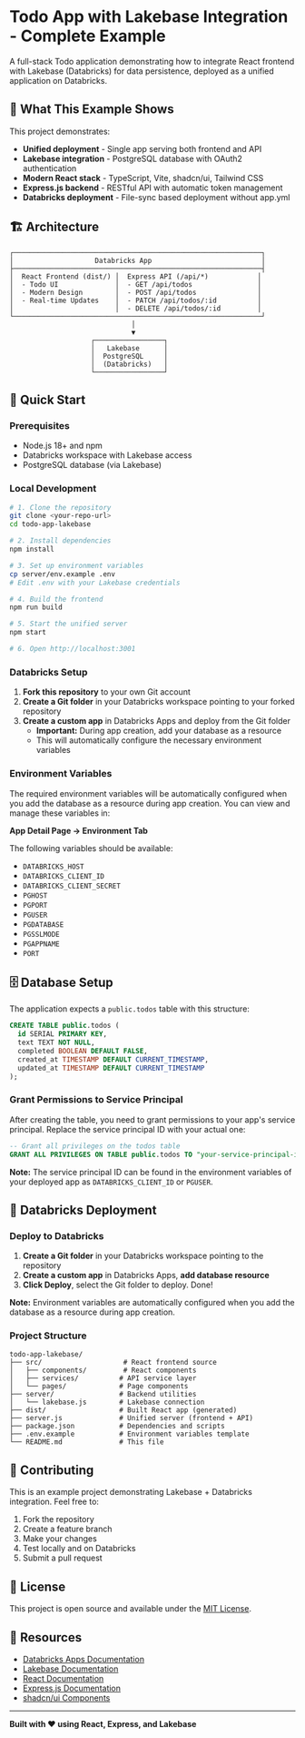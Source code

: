 # Todo App with Lakebase Integration - Complete Example

A full-stack Todo application demonstrating how to integrate React frontend with Lakebase (Databricks) for data persistence, deployed as a unified application on Databricks.

## 🎯 What This Example Shows

This project demonstrates:
- **Unified deployment** - Single app serving both frontend and API
- **Lakebase integration** - PostgreSQL database with OAuth2 authentication
- **Modern React stack** - TypeScript, Vite, shadcn/ui, Tailwind CSS
- **Express.js backend** - RESTful API with automatic token management
- **Databricks deployment** - File-sync based deployment without app.yml

## 🏗️ Architecture

```
┌─────────────────────────────────────────────────────────────┐
│                    Databricks App                           │
├─────────────────────────────────────────────────────────────┤
│  React Frontend (dist/) │  Express API (/api/*)            │
│  - Todo UI              │  - GET /api/todos                │
│  - Modern Design        │  - POST /api/todos               │
│  - Real-time Updates    │  - PATCH /api/todos/:id          │
│                         │  - DELETE /api/todos/:id         │
└─────────────────────────────────────────────────────────────┘
                              │
                              ▼
                    ┌─────────────────┐
                    │   Lakebase      │
                    │  PostgreSQL     │
                    │  (Databricks)   │
                    └─────────────────┘
```

## 🚀 Quick Start

### Prerequisites
- Node.js 18+ and npm
- Databricks workspace with Lakebase access
- PostgreSQL database (via Lakebase)

### Local Development

```bash
# 1. Clone the repository
git clone <your-repo-url>
cd todo-app-lakebase

# 2. Install dependencies
npm install

# 3. Set up environment variables
cp server/env.example .env
# Edit .env with your Lakebase credentials

# 4. Build the frontend
npm run build

# 5. Start the unified server
npm start

# 6. Open http://localhost:3001
```

### Databricks Setup

1. **Fork this repository** to your own Git account
2. **Create a Git folder** in your Databricks workspace pointing to your forked repository
3. **Create a custom app** in Databricks Apps and deploy from the Git folder
   - **Important:** During app creation, add your database as a resource
   - This will automatically configure the necessary environment variables

### Environment Variables

The required environment variables will be automatically configured when you add the database as a resource during app creation. You can view and manage these variables in:

**App Detail Page → Environment Tab**

The following variables should be available:
- `DATABRICKS_HOST`
- `DATABRICKS_CLIENT_ID`
- `DATABRICKS_CLIENT_SECRET`
- `PGHOST`
- `PGPORT`
- `PGUSER`
- `PGDATABASE`
- `PGSSLMODE`
- `PGAPPNAME`
- `PORT`

## 🗄️ Database Setup

The application expects a `public.todos` table with this structure:

```sql
CREATE TABLE public.todos (
  id SERIAL PRIMARY KEY,
  text TEXT NOT NULL,
  completed BOOLEAN DEFAULT FALSE,
  created_at TIMESTAMP DEFAULT CURRENT_TIMESTAMP,
  updated_at TIMESTAMP DEFAULT CURRENT_TIMESTAMP
);
```

### Grant Permissions to Service Principal

After creating the table, you need to grant permissions to your app's service principal. Replace the service principal ID with your actual one:

```sql
-- Grant all privileges on the todos table
GRANT ALL PRIVILEGES ON TABLE public.todos TO "your-service-principal-id";
```


**Note:** The service principal ID can be found in the environment variables of your deployed app as `DATABRICKS_CLIENT_ID` or `PGUSER`.

## 🚀 Databricks Deployment

### Deploy to Databricks

1. **Create a Git folder** in your Databricks workspace pointing to the repository
2. **Create a custom app** in Databricks Apps, **add database resource**
3. **Click Deploy**, select the Git folder to deploy. Done!

**Note:** Environment variables are automatically configured when you add the database as a resource during app creation.


### Project Structure

```
todo-app-lakebase/
├── src/                    # React frontend source
│   ├── components/         # React components
│   ├── services/          # API service layer
│   └── pages/             # Page components
├── server/                # Backend utilities
│   └── lakebase.js        # Lakebase connection
├── dist/                  # Built React app (generated)
├── server.js              # Unified server (frontend + API)
├── package.json           # Dependencies and scripts
├── .env.example           # Environment variables template
└── README.md              # This file
```



## 🤝 Contributing

This is an example project demonstrating Lakebase + Databricks integration. Feel free to:

1. Fork the repository
2. Create a feature branch
3. Make your changes
4. Test locally and on Databricks
5. Submit a pull request

## 📄 License

This project is open source and available under the [MIT License](LICENSE).

## 🔗 Resources

- [Databricks Apps Documentation](https://docs.databricks.com/apps/index.html)
- [Lakebase Documentation](https://docs.databricks.com/lakebase/index.html)
- [React Documentation](https://react.dev/)
- [Express.js Documentation](https://expressjs.com/)
- [shadcn/ui Components](https://ui.shadcn.com/)

---

**Built with ❤️ using React, Express, and Lakebase**
